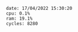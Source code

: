 

                date: 17/04/2022 15:30:20
                cpu: 0.1%
                ram: 19.1%
                cycles: 8280

                         
